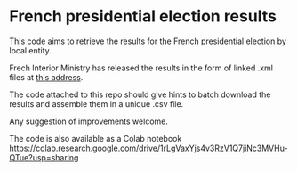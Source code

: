 # French presidential election results

This code aims to retrieve the results for the French presidential election by local entity.

Frech Interior Ministry has released the results in the form of linked .xml files at [this address](https://www.resultats-elections.interieur.gouv.fr/telechargements/PR2022/).

The code attached to this repo should give hints to batch download the results and assemble them in a unique .csv file.

Any suggestion of improvements welcome.

The code is also available as a Colab notebook https://colab.research.google.com/drive/1rLgVaxYjs4v3RzV1Q7jiNc3MVHu-QTue?usp=sharing
